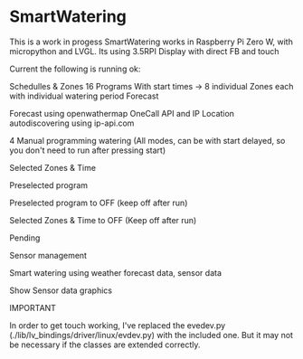 # SmartWatering

This is a work in progess
SmartWatering works in Raspberry Pi Zero W, with micropython and LVGL.
Its using 3.5RPI Display with direct FB and touch

Current the following is running ok:

Schedulles & Zones 
  16 Programs With start times -> 8 individual Zones each with individual watering period
Forecast 

  Forecast using openwathermap OneCall API and IP Location autodiscovering using ip-api.com


4 Manual programming watering (All modes, can be with start delayed, so you don't need to run after pressing start)

  Selected Zones & Time
  
  Preselected program
  
  Preselected program to OFF (keep off after run)
  
  Selected Zones & Time to OFF (Keep off after run)

Pending

Sensor management

Smart watering using weather forecast data, sensor data

Show Sensor data graphics

IMPORTANT

In order to get touch working, I've replaced the evedev.py (./lib/lv_bindings/driver/linux/evdev.py) with the included one. But it may not be necessary if the classes are extended correctly.
